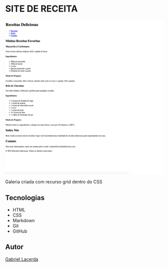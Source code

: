 # SITE DE RECEITA

![](./preview.png)

Galeria criada com recurso grid dentro do CSS

## Tecnologias

* HTML
* CSS
* Markdown
* Git
* GitHub

## Autor
[Gabriel Lacerda](https://www.linkedin.com/in/gabriellacerda1005/)
